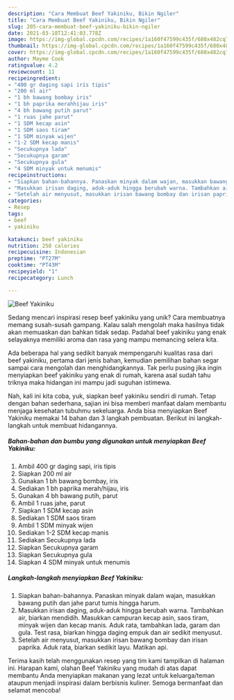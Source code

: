 ```yaml
---
description: "Cara Membuat Beef Yakiniku, Bikin Ngiler"
title: "Cara Membuat Beef Yakiniku, Bikin Ngiler"
slug: 205-cara-membuat-beef-yakiniku-bikin-ngiler
date: 2021-03-18T12:41:03.778Z
image: https://img-global.cpcdn.com/recipes/1a160f47599c435f/680x482cq70/beef-yakiniku-foto-resep-utama.jpg
thumbnail: https://img-global.cpcdn.com/recipes/1a160f47599c435f/680x482cq70/beef-yakiniku-foto-resep-utama.jpg
cover: https://img-global.cpcdn.com/recipes/1a160f47599c435f/680x482cq70/beef-yakiniku-foto-resep-utama.jpg
author: Mayme Cook
ratingvalue: 4.2
reviewcount: 11
recipeingredient:
- "400 gr daging sapi iris tipis"
- "200 ml air"
- "1 bh bawang bombay iris"
- "1 bh paprika merahhijau iris"
- "4 bh bawang putih parut"
- "1 ruas jahe parut"
- "1 SDM kecap asin"
- "1 SDM saos tiram"
- "1 SDM minyak wijen"
- "1-2 SDM kecap manis"
- "Secukupnya lada"
- "Secukupnya garam"
- "Secukupnya gula"
- "4 SDM minyak untuk menumis"
recipeinstructions:
- "Siapkan bahan-bahannya. Panaskan minyak dalam wajan, masukkan bawang putih dan jahe parut tumis hingga harum."
- "Masukkan irisan daging, aduk-aduk hingga berubah warna. Tambahkan air, biarkan mendidih. Masukkan campuran kecap asin, saos tiram, minyak wijen dan kecap manis. Aduk rata, tambahkan lada, garam dan gula. Test rasa, biarkan hingga daging empuk dan air sedikit menyusut."
- "Setelah air menyusut, masukkan irisan bawang bombay dan irisan paprika. Aduk rata, biarkan sedikit layu. Matikan api."
categories:
- Resep
tags:
- beef
- yakiniku

katakunci: beef yakiniku 
nutrition: 258 calories
recipecuisine: Indonesian
preptime: "PT27M"
cooktime: "PT43M"
recipeyield: "1"
recipecategory: Lunch

---
```



![Beef Yakiniku](https://img-global.cpcdn.com/recipes/1a160f47599c435f/680x482cq70/beef-yakiniku-foto-resep-utama.jpg)

Sedang mencari inspirasi resep beef yakiniku yang unik? Cara membuatnya memang susah-susah gampang. Kalau salah mengolah maka hasilnya tidak akan memuaskan dan bahkan tidak sedap. Padahal beef yakiniku yang enak selayaknya memiliki aroma dan rasa yang mampu memancing selera kita.



Ada beberapa hal yang sedikit banyak mempengaruhi kualitas rasa dari beef yakiniku, pertama dari jenis bahan, kemudian pemilihan bahan segar sampai cara mengolah dan menghidangkannya. Tak perlu pusing jika ingin menyiapkan beef yakiniku yang enak di rumah, karena asal sudah tahu triknya maka hidangan ini mampu jadi suguhan istimewa.


Nah, kali ini kita coba, yuk, siapkan beef yakiniku sendiri di rumah. Tetap dengan bahan sederhana, sajian ini bisa memberi manfaat dalam membantu menjaga kesehatan tubuhmu sekeluarga. Anda bisa menyiapkan Beef Yakiniku memakai 14 bahan dan 3 langkah pembuatan. Berikut ini langkah-langkah untuk membuat hidangannya.

<!--inarticleads1-->

##### Bahan-bahan dan bumbu yang digunakan untuk menyiapkan Beef Yakiniku:

1. Ambil 400 gr daging sapi, iris tipis
1. Siapkan 200 ml air
1. Gunakan 1 bh bawang bombay, iris
1. Sediakan 1 bh paprika merah/hijau, iris
1. Gunakan 4 bh bawang putih, parut
1. Ambil 1 ruas jahe, parut
1. Siapkan 1 SDM kecap asin
1. Sediakan 1 SDM saos tiram
1. Ambil 1 SDM minyak wijen
1. Sediakan 1-2 SDM kecap manis
1. Sediakan Secukupnya lada
1. Siapkan Secukupnya garam
1. Siapkan Secukupnya gula
1. Siapkan 4 SDM minyak untuk menumis




<!--inarticleads2-->

##### Langkah-langkah menyiapkan Beef Yakiniku:

1. Siapkan bahan-bahannya. Panaskan minyak dalam wajan, masukkan bawang putih dan jahe parut tumis hingga harum.
1. Masukkan irisan daging, aduk-aduk hingga berubah warna. Tambahkan air, biarkan mendidih. Masukkan campuran kecap asin, saos tiram, minyak wijen dan kecap manis. Aduk rata, tambahkan lada, garam dan gula. Test rasa, biarkan hingga daging empuk dan air sedikit menyusut.
1. Setelah air menyusut, masukkan irisan bawang bombay dan irisan paprika. Aduk rata, biarkan sedikit layu. Matikan api.




Terima kasih telah menggunakan resep yang tim kami tampilkan di halaman ini. Harapan kami, olahan Beef Yakiniku yang mudah di atas dapat membantu Anda menyiapkan makanan yang lezat untuk keluarga/teman ataupun menjadi inspirasi dalam berbisnis kuliner. Semoga bermanfaat dan selamat mencoba!
